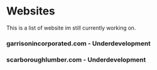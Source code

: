 # Websites
This is a list of website im still currently working on.

### garrisonincorporated.com - Underdevelopment
### scarboroughlumber.com - Underdevelopment